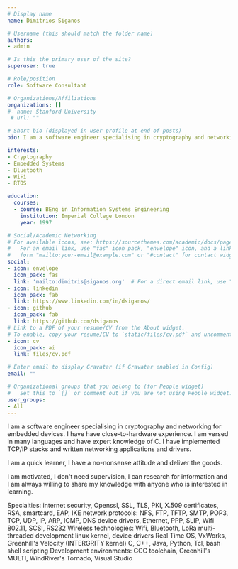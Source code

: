 ```yaml
---
# Display name
name: Dimitrios Siganos

# Username (this should match the folder name)
authors:
- admin

# Is this the primary user of the site?
superuser: true

# Role/position
role: Software Consultant

# Organizations/Affiliations
organizations: []
#- name: Stanford University
 # url: ""

# Short bio (displayed in user profile at end of posts)
bio: I am a software engineer specialising in cryptography and networking for embedded devices.

interests:
- Cryptography
- Embedded Systems
- Bluetooth
- WiFi
- RTOS

education:
  courses:
  - course: BEng in Information Systems Engineering
    institution: Imperial College London
    year: 1997

# Social/Academic Networking
# For available icons, see: https://sourcethemes.com/academic/docs/page-builder/#icons
#   For an email link, use "fas" icon pack, "envelope" icon, and a link in the
#   form "mailto:your-email@example.com" or "#contact" for contact widget.
social:
- icon: envelope
  icon_pack: fas
  link: 'mailto:dimitris@siganos.org'  # For a direct email link, use "mailto:example@example.com".
- icon: linkedin
  icon_pack: fab
  link: https://www.linkedin.com/in/dsiganos/
- icon: github
  icon_pack: fab
  link: https://github.com/dsiganos
# Link to a PDF of your resume/CV from the About widget.
# To enable, copy your resume/CV to `static/files/cv.pdf` and uncomment the lines below.
- icon: cv
  icon_pack: ai
  link: files/cv.pdf

# Enter email to display Gravatar (if Gravatar enabled in Config)
email: ""

# Organizational groups that you belong to (for People widget)
#   Set this to `[]` or comment out if you are not using People widget.
user_groups:
- All
---
```


I am a software engineer specialising in cryptography and networking for embedded devices. I have have close-to-hardware experience. I am versed in many languages and have expert knowledge of C. I have implemented TCP/IP stacks and written networking applications and drivers.

I am a quick learner, I have a no-nonsense attitude and deliver the goods.

I am motivated, I don't need supervision, I can research for information and I am always willing to share my knowledge with anyone who is interested in learning.

Specialties: internet security, Openssl, SSL, TLS, PKI, X.509 certificates, RSA, smartcard, EAP, IKE
network protocols: NFS, FTP, TFTP, SMTP, POP3, TCP, UDP, IP, ARP, ICMP, DNS
device drivers, Ethernet, PPP, SLIP, Wifi 802.11, SCSI, RS232
Wireless technologies: Wifi, Bluetooth, LoRa
multi-threaded development
linux kernel, device drivers
Real Time OS, VxWorks, Greenhill's Velocity (INTERGRITY kernel)
C, C++, Java, Python, Tcl, bash shell scripting
Development environments: GCC toolchain, Greenhill's MULTI, WindRiver's Tornado, Visual Studio